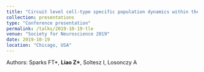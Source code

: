 ```yaml
---
title: "Circuit level cell-type specific population dynamics within the dentate gyrus during interictal events in the kainic acid mouse model of temporal lobe epilepsy"
collection: presentations
type: "Conference presentation"
permalink: /talks/2019-10-19-tle
venue: "Society for Neuroscience 2019"
date: 2019-10-19
location: "Chicago, USA"
---
```

Authors: Sparks FT*, <b>Liao Z*</b>, Soltesz I, Losonczy A
